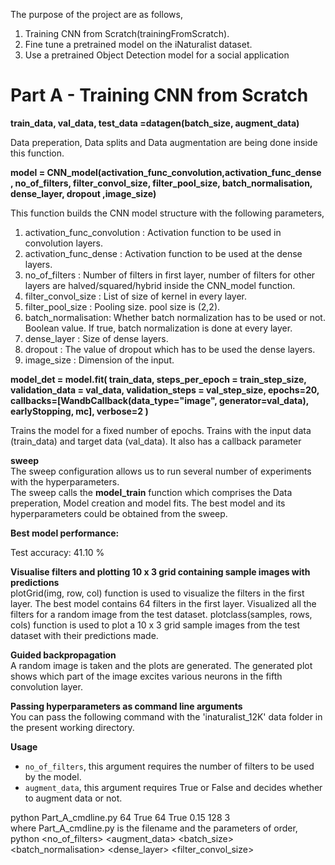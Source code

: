 The purpose of the project are as follows,

1. Training CNN from Scratch(trainingFromScratch).
2. Fine tune a pretrained model on the iNaturalist dataset.
3. Use a pretrained Object Detection model for a social application

# Part A - Training CNN from Scratch

**train_data, val_data, test_data =datagen(batch_size, augment_data)**

Data preperation, Data splits and Data augmentation are being done inside this function.

**model = CNN_model(activation_func_convolution,activation_func_dense , no_of_filters, filter_convol_size, filter_pool_size, batch_normalisation, dense_layer, dropout ,image_size)**

This function builds the CNN model structure with the following parameters,
1. activation_func_convolution : Activation function to be used in convolution layers.         
2. activation_func_dense :  Activation function to be used at the dense layers.          
3. no_of_filters : Number of filters in first layer, number of filters for other layers are halved/squared/hybrid inside the CNN_model function.         
4. filter_convol_size : List of size of kernel in every layer.       
5. filter_pool_size : Pooling size. pool size is (2,2).        
6. batch_normalisation: Whether batch normalization has to be used or not. Boolean value. If true, batch normalization is done at every layer.       
7. dense_layer : Size of dense layers.       
8. dropout : The value of dropout which has to be used the dense layers.     
9. image_size : Dimension of the input.

**model_det = model.fit( train_data, steps_per_epoch = train_step_size, validation_data = val_data, validation_steps = val_step_size, epochs=20, 
          callbacks=[WandbCallback(data_type="image", generator=val_data), earlyStopping, mc], verbose=2 )**
      
Trains the model for a fixed number of epochs. Trains with the input data (train_data) and target data (val_data). It also has a callback parameter

**sweep**   
The sweep configuration allows us to run several number of experiments with the hyperparameters.    
The sweep calls the **model_train** function which comprises the Data preperation, Model creation and model fits. 
The best model and its hyperparameters could be obtained from the sweep.

**Best model performance:**

Test accuracy: 41.10 %

**Visualise filters and plotting 10 x 3 grid containing sample images with predictions**    
plotGrid(img, row, col) function is used to visualize the filters in the first layer.
The best model contains 64 filters in the first layer.
Visualized all the filters for a random image from the test dataset.
plotclass(samples, rows, cols) function is used to plot a 10 x 3 grid sample images from the test dataset with their predictions made.

**Guided backpropagation**    
A random image is taken and the plots are generated.
The generated plot shows which part of the image excites various neurons in the fifth convolution layer.

**Passing hyperparameters as command line arguments**     
You can pass the following command with the 'inaturalist_12K' data folder in the present working directory.

**Usage**
* ```no_of_filters```, this argument requires the number of filters to be used by the model.
* ```augment_data```, this argument requires True or False and decides whether to augment data or not.

python Part_A_cmdline.py 64 True 64 True 0.15 128 3   
where Part_A_cmdline.py is the filename and the parameters of order,    
python <filename> <no_of_filters> <augment_data> <batch_size> <batch_normalisation> <dropout> <dense_layer> <filter_convol_size> 



